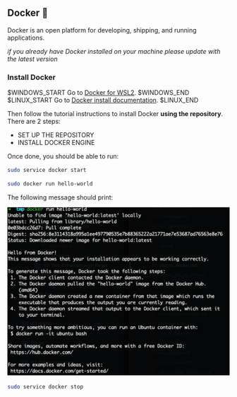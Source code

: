 ## Docker 🐋

Docker is an open platform for developing, shipping, and running applications.

_if you already have Docker installed on your machine please update with the latest version_

### Install Docker

$WINDOWS_START
Go to [Docker for WSL2](https://docs.docker.com/docker-for-windows/wsl/).
$WINDOWS_END
$LINUX_START
Go to [Docker install documentation](https://docs.docker.com/engine/install/ubuntu/#install-using-the-repository).
$LINUX_END

Then follow the tutorial instructions to install Docker **using the repository**. There are 2 steps:

- SET UP THE REPOSITORY
- INSTALL DOCKER ENGINE

Once done, you should be able to run:

```bash
sudo service docker start
```

```bash
sudo docker run hello-world
```

The following message should print:

![](images/docker_hello.png)

```bash
sudo service docker stop
```
